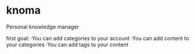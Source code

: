 # knoma
Personal knowledge manager

first goal:
  ·You can add categories to your account
  ·You can add content to your categories
  ·You can add tags to your content
